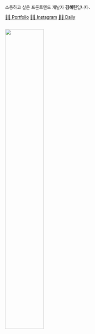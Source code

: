 소통하고 싶은 프론트엔드 개발자 <b>김혜린</b>입니다.

<a href="https://kimhyerin.notion.site/Hyerin-Kim-c9cc2abc9f814dabb717d7b651bf029a">🙋‍♀️ Portfolio</a> <a href="https://www.instagram.com/k99hyerin/">💁‍♀️ Instagram</a> <a href="https://blog.naver.com/k99hyerin">👩‍🎨 Daily</a>

<br />

<img src="https://user-images.githubusercontent.com/80014467/202209121-3c504671-108a-4965-9897-39319ad4e0ac.png" width=50% height=50% />
